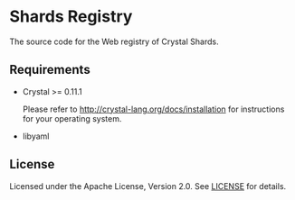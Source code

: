 # Shards Registry

The source code for the Web registry of Crystal Shards.

## Requirements

* Crystal >= 0.11.1

  Please refer to <http://crystal-lang.org/docs/installation> for
  instructions for your operating system.

* libyaml

## License

Licensed under the Apache License, Version 2.0. See
[LICENSE]((https://github.com/ysbaddaden/shards-registry/blob/master/LICENSE)) for
details.

